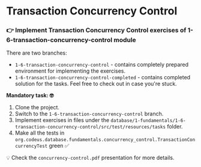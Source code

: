 # Transaction Concurrency Control

### 👉 Implement Transaction Concurrency Control exercises of 1-6-transaction-concurrency-control module 

There are two branches:
- `1-6-transaction-concurrency-control` - contains completely prepared environment for implementing the exercises.
- `1-6-transaction-concurrency-control-completed` - contains completed solution for the tasks. Feel free to check out in case you're stuck.

**Mandatory task: 🤓**
1. Clone the project.
2. Switch to the `1-6-transaction-concurrency-control` branch.
3. Implement exercises in files under the `database/1-fundamentals/1-6-transaction-concurrency-control/src/test/resources/tasks` folder.
4. Make all the tests in `org.codeus.database.fundamentals.concurrency_control.TransactionConcurrencyTest` green ✅

💡 Check the `concurrency-control.pdf` presentation for more details.
